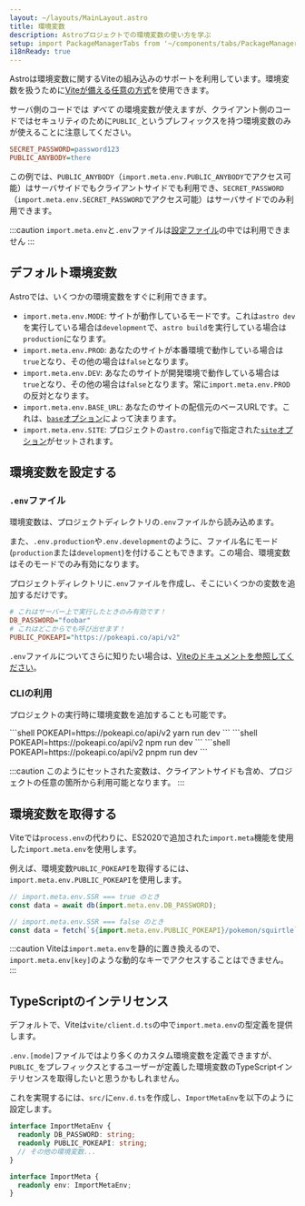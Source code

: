 ```yaml
---
layout: ~/layouts/MainLayout.astro
title: 環境変数
description: Astroプロジェクトでの環境変数の使い方を学ぶ
setup: import PackageManagerTabs from '~/components/tabs/PackageManagerTabs.astro'
i18nReady: true
---
```


Astroは環境変数に関するViteの組み込みのサポートを利用しています。環境変数を扱うために[Viteが備える任意の方式](https://vitejs.dev/guide/env-and-mode.html)を使用できます。

サーバ側のコードでは _すべて_ の環境変数が使えますが、クライアント側のコードではセキュリティのために`PUBLIC_`というプレフィックスを持つ環境変数のみが使えることに注意してください。

```ini title=".env"
SECRET_PASSWORD=password123
PUBLIC_ANYBODY=there
```

この例では、`PUBLIC_ANYBODY`（`import.meta.env.PUBLIC_ANYBODY`でアクセス可能）はサーバサイドでもクライアントサイドでも利用でき、`SECRET_PASSWORD`（`import.meta.env.SECRET_PASSWORD`でアクセス可能）はサーバサイドでのみ利用できます。

:::caution
`import.meta.env`と`.env`ファイルは[設定ファイル](/en/guides/configuring-astro/#environment-variables)の中では利用できません
:::

## デフォルト環境変数

Astroでは、いくつかの環境変数をすぐに利用できます。

- `import.meta.env.MODE`: サイトが動作しているモードです。これは`astro dev`を実行している場合は`development`で、`astro build`を実行している場合は`production`になります。
- `import.meta.env.PROD`: あなたのサイトが本番環境で動作している場合は`true`となり、その他の場合は`false`となります。
- `import.meta.env.DEV`: あなたのサイトが開発環境で動作している場合は`true`となり、その他の場合は`false`となります。常に`import.meta.env.PROD`の反対となります。
- `import.meta.env.BASE_URL`: あなたのサイトの配信元のベースURLです。これは、[`base`オプション](/ja/reference/configuration-reference/#base)によって決まります。
- `import.meta.env.SITE`: プロジェクトの`astro.config`で指定された[`site`オプション](/ja/reference/configuration-reference/#site)がセットされます。

## 環境変数を設定する

### `.env`ファイル

環境変数は、プロジェクトディレクトリの`.env`ファイルから読み込めます。

また、`.env.production`や`.env.development`のように、ファイル名にモード(`production`または`development`)を付けることもできます。この場合、環境変数はそのモードでのみ有効になります。

プロジェクトディレクトリに`.env`ファイルを作成し、そこにいくつかの変数を追加するだけです。

```ini title=".env"
# これはサーバー上で実行したときのみ有効です！
DB_PASSWORD="foobar"
# これはどこからでも呼び出せます！
PUBLIC_POKEAPI="https://pokeapi.co/api/v2"
```

`.env`ファイルについてさらに知りたい場合は、[Viteのドキュメントを参照してください](https://vitejs.dev/guide/env-and-mode.html#env-files)。

### CLIの利用

プロジェクトの実行時に環境変数を追加することも可能です。

<PackageManagerTabs>
 <Fragment slot="yarn">
    ```shell
    POKEAPI=https://pokeapi.co/api/v2 yarn run dev
    ```
 </Fragment>
 <Fragment slot="npm">
    ```shell
    POKEAPI=https://pokeapi.co/api/v2 npm run dev
    ```
 </Fragment>
 <Fragment slot="pnpm">
    ```shell
    POKEAPI=https://pokeapi.co/api/v2 pnpm run dev
    ```
 </Fragment>
</PackageManagerTabs>

:::caution
このようにセットされた変数は、クライアントサイドも含め、プロジェクトの任意の箇所から利用可能となります。
:::

## 環境変数を取得する

Viteでは`process.env`の代わりに、ES2020で追加された`import.meta`機能を使用した`import.meta.env`を使用します。

例えば、環境変数`PUBLIC_POKEAPI`を取得するには、`import.meta.env.PUBLIC_POKEAPI`を使用します。

```js /(?<!//.*)import.meta.env.[A-Z_]+/
// import.meta.env.SSR === true のとき
const data = await db(import.meta.env.DB_PASSWORD);

// import.meta.env.SSR === false のとき
const data = fetch(`${import.meta.env.PUBLIC_POKEAPI}/pokemon/squirtle`);
```

:::caution
Viteは`import.meta.env`を静的に置き換えるので、`import.meta.env[key]`のような動的なキーでアクセスすることはできません。
:::

## TypeScriptのインテリセンス

デフォルトで、Viteは`vite/client.d.ts`の中で`import.meta.env`の型定義を提供します。

`.env.[mode]`ファイルではより多くのカスタム環境変数を定義できますが、`PUBLIC_`をプレフィックスとするユーザーが定義した環境変数のTypeScriptインテリセンスを取得したいと思うかもしれません。

これを実現するには、`src/`に`env.d.ts`を作成し、`ImportMetaEnv`を以下のように設定します。

```ts title="src/env.d.ts"
interface ImportMetaEnv {
  readonly DB_PASSWORD: string;
  readonly PUBLIC_POKEAPI: string;
  // その他の環境変数...
}

interface ImportMeta {
  readonly env: ImportMetaEnv;
}
```
